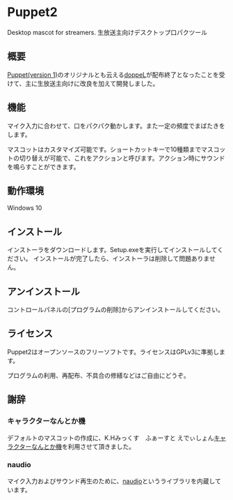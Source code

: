 # Puppet2
Desktop mascot for streamers.  生放送主向けデスクトップ口パクツール

## 概要
[Puppet(version 1)](https://github.com/leo-typeb/Puppet/)のオリジナルとも云える[doppeL](http://com.nicovideo.jp/community/co247464)が配布終了となったことを受けて、主に生放送主向けに改良を加えて開発しました。

## 機能
マイク入力に合わせて、口をパクパク動かします。また一定の頻度でまばたきをします。

マスコットはカスタマイズ可能です。ショートカットキーで10種類までマスコットの切り替えが可能で、これをアクションと呼びます。アクション時にサウンドを鳴らすことができます。

## 動作環境
Windows 10

## インストール
インストーラをダウンロードします。Setup.exeを実行してインストールしてください。
インストールが完了したら、インストーラは削除して問題ありません。

## アンインストール
コントロールパネルの[プログラムの削除]からアンインストールしてください。

## ライセンス
Puppet2はオープンソースのフリーソフトです。ライセンスはGPLv3に準拠します。

プログラムの利用、再配布、不具合の修繕などはご自由にどうぞ。

## 謝辞
### キャラクターなんとか機
デフォルトのマスコットの作成に、K.Hみっくす　ふぁーすと えでぃしょん[キャラクターなんとか機](http://khmix.sakura.ne.jp/download.shtml)を利用させて頂きました。

### naudio
マイク入力およびサウンド再生のために、[naudio](https://naudio.codeplex.com/)というライブラリを内蔵しています。
